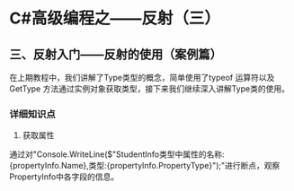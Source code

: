 # C#高级编程之——反射（三）

## 三、反射入门——反射的使用（案例篇）

在上期教程中，我们讲解了Type类型的概念，简单使用了typeof 运算符以及GetType 方法通过实例对象获取类型，接下来我们继续深入讲解Type类的使用。

### 详细知识点

1. 获取属性

通过对"Console.WriteLine($"StudentInfo类型中属性的名称:{propertyInfo.Name},类型:{propertyInfo.PropertyType}");"进行断点，观察PropertyInfo中各字段的信息。